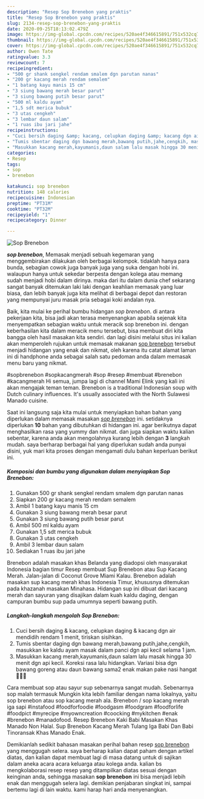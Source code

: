 ```yaml
---
description: "Resep Sop Brenebon yang praktis"
title: "Resep Sop Brenebon yang praktis"
slug: 2134-resep-sop-brenebon-yang-praktis
date: 2020-09-25T18:13:02.479Z
image: https://img-global.cpcdn.com/recipes/520ae4f346615891/751x532cq70/sop-brenebon-foto-resep-utama.jpg
thumbnail: https://img-global.cpcdn.com/recipes/520ae4f346615891/751x532cq70/sop-brenebon-foto-resep-utama.jpg
cover: https://img-global.cpcdn.com/recipes/520ae4f346615891/751x532cq70/sop-brenebon-foto-resep-utama.jpg
author: Owen Tate
ratingvalue: 3.3
reviewcount: 7
recipeingredient:
- "500 gr shank sengkel rendam smalem dgn parutan nanas"
- "200 gr kacang merah rendam semalem"
- "1 batang kayu manis 15 cm"
- "3 siung bawang merah besar parut"
- "3 siung bawang putih besar parut"
- "500 ml kaldu ayam"
- "1,5 sdt merica bubuk"
- "3 utas cengkeh"
- "3 lembar daun salam"
- "1 ruas ibu jari jahe"
recipeinstructions:
- "Cuci bersih daging &amp; kacang, celupkan daging &amp; kacang dgn air mendidih rendam 1 menit, tiriskan sisihkan."
- "Tumis sbentar daging dgn bawang merah,bawang putih,jahe,cengkih, masukkan ke kaldu ayam masak dalam panci dgn api kecil selama 1 jam."
- "Masukkan kacang merah,kayumanis,daun salam lalu masak hingga 30 menit dgn api kecil. Koreksi rasa lalu hidangkan. Variasi bisa dgn bawang goreng atau daun bawang sama2 enak makan pake nasi hangat🤗🤗🤗"
categories:
- Resep
tags:
- sop
- brenebon

katakunci: sop brenebon 
nutrition: 148 calories
recipecuisine: Indonesian
preptime: "PT31M"
cooktime: "PT32M"
recipeyield: "1"
recipecategory: Dinner

---
```



![Sop Brenebon](https://img-global.cpcdn.com/recipes/520ae4f346615891/751x532cq70/sop-brenebon-foto-resep-utama.jpg)

<b><i>sop brenebon</i></b>, Memasak menjadi sebuah kegemaran yang menggembirakan dilakukan oleh berbagai kelompok. tidaklah hanya para bunda, sebagian cowok juga banyak juga yang suka dengan hobi ini. walaupun hanya untuk sekedar berpesta dengan kolega atau memang sudah menjadi hobi dalam dirinya. maka dari itu dalam dunia chef sekarang sangat banyak ditemukan laki laki dengan keahlian memasak yang luar biasa, dan lebih banyak juga kita melihat di berbagai depot dan restoran yang mempunyai juru masak pria sebagai koki andalan nya.

Baik, kita mulai ke perihal bumbu hidangan <i>sop brenebon</i>. di antara pekerjaan kita, bisa jadi akan terasa menyenangkan apabila sejenak kita menyempatkan sebagian waktu untuk meracik sop brenebon ini. dengan keberhasilan kita dalam meracik menu tersebut, bisa membuat diri kita bangga oleh hasil masakan kita sendiri. dan lagi disini melalui situs ini kalian akan memperoleh rujukan untuk memasak makanan <u>sop brenebon</u> tersebut menjadi hidangan yang enak dan nikmat, oleh karena itu catat alamat laman ini di handphone anda sebagai salah satu pedoman anda dalam memasak menu baru yang nikmat.

#sopbrenebon #sopkacangmerah #sop #resep #membuat #brenebon #kacangmerah Hi semua, jumpa lagi di channel Mami Elink yang kali ini akan mengajak teman teman. Brenebon is a traditional Indonesian soup with Dutch culinary influences. It&#39;s usually associated with the North Sulawesi Manado cuisine.


Saat ini langsung saja kita mulai untuk menyiapkan bahan bahan yang diperlukan dalam memasak masakan <u><i>sop brenebon</i></u> ini. setidaknya diperlukan <b>10</b> bahan yang dibutuhkan di hidangan ini. agar berikutnya dapat menghasilkan rasa yang yummy dan nikmat. dan juga siapkan waktu kalian sebentar, karena anda akan mengolahnya kurang lebih dengan <b>3</b> langkah mudah. saya berharap berbagai hal yang diperlukan sudah anda punyai disini, yuk mari kita proses dengan mengamati dulu bahan keperluan berikut ini.

<!--inarticleads1-->

##### Komposisi dan bumbu yang digunakan dalam menyiapkan Sop Brenebon:

1. Gunakan 500 gr shank sengkel rendam smalem dgn parutan nanas
1. Siapkan 200 gr kacang merah rendam semalem
1. Ambil 1 batang kayu manis 15 cm
1. Gunakan 3 siung bawang merah besar parut
1. Gunakan 3 siung bawang putih besar parut
1. Ambil 500 ml kaldu ayam
1. Gunakan 1,5 sdt merica bubuk
1. Gunakan 3 utas cengkeh
1. Ambil 3 lembar daun salam
1. Sediakan 1 ruas ibu jari jahe


Brenebon adalah masakan khas Belanda yang diadopsi oleh masyarakat Indonesia bagian timur Resep membuat Sup Brenebon atau Sup Kacang Merah. Jalan-jalan di Coconut Grove Miami Kalau. Brenebon adalah masakan sup kacang merah khas Indonesia Timur, khususnya ditemukan pada khazanah masakan Minahasa. Hidangan sup ini dibuat dari kacang merah dan sayuran yang disajikan dalam kuah kaldu daging, dengan campuran bumbu sup pada umumnya seperti bawang putih. 

<!--inarticleads2-->

##### Langkah-langkah mengolah Sop Brenebon:

1. Cuci bersih daging &amp; kacang, celupkan daging &amp; kacang dgn air mendidih rendam 1 menit, tiriskan sisihkan.
1. Tumis sbentar daging dgn bawang merah,bawang putih,jahe,cengkih, masukkan ke kaldu ayam masak dalam panci dgn api kecil selama 1 jam.
1. Masukkan kacang merah,kayumanis,daun salam lalu masak hingga 30 menit dgn api kecil. Koreksi rasa lalu hidangkan. Variasi bisa dgn bawang goreng atau daun bawang sama2 enak makan pake nasi hangat🤗🤗🤗


Cara membuat sop atau sayur sup sebenarnya sangat mudah. Sebenarnya sop malah termasuk Mungkin kita lebih familiar dengan nama lokalnya, yaitu sop brenebon atau sop kacang merah ala. Brenebon / sop kacang merah iga sapi #instafood #foodforfoodie #foodgasm #foodgram #foodforlife #foodpict #myrecipe #myowncreation #coocking #mykitchen #enak #brenebon #manadofood. Resep Brenebon Kaki Babi Masakan Khas Manado Non Halal. Sup Brenebon Kacang Merah Tulang Iga Babi Dan Babi Tinoransak Khas Manado Enak. 

Demikianlah sedikit bahasan masakan perihal bahan resep <u>sop brenebon</u> yang menggugah selera. saya berharap kalian dapat paham dengan artikel diatas, dan kalian dapat membuat lagi di masa datang untuk di sajikan dalam aneka acara acara keluarga atau kolega anda. kalian bs mengkolaborasi resep resep yang ditampilkan diatas sesuai dengan keinginan anda, sehingga masakan <b>sop brenebon</b> ini bisa menjadi lebih enak dan menggugah selera lagi. demikian penjabaran singkat ini, sampai bertemu lagi di lain waktu. kami harap hari anda menyenangkan.
